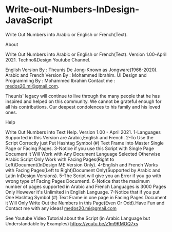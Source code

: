 # Write-out-Numbers-InDesign-JavaScript
Write Out Numbers into Arabic or English or French(Text).

About

Write Out Numbers into Arabic or English or French(Text).
Version 1.00-April 2021.
Techno&Design Youtube Channel.

English Version By : Theunis De Jong-Known as Jongware(1966-2020).
Arabic and French Version By : Mohammed Ibrahim.
UI Design and Programming By : Mohammed Ibrahim
Contact me : medos20.mi@gmail.com.

Theunis' legacy will continue to live through the many people that he has inspired and helped on this community.
We cannot be grateful enough for all his contributions. Our deepest condolences to his family and his loved ones.

Help

Write Out Numbers into Text Help. Version 1.00 - April 2021. 
1-Languages Supported in this Version are Arabic,English and French.
2-To Use the Script Correctly just Put Hashtag Symbol (#) Text Frame into Master Single Page or Facing Pages.
 3-Notice if you use this Script with Single Page Document it Will Work with Any Document Language Selected Otherwise Arabic Script Only Work with Facing Pages(Right to Left)Document(InDesign ME Version Only).
4-English and French Works with Facing Pages(Left to Right)Document Only(Supported by Arabic and Latin InDesign Versions).
 5-The Script will give you an Error if you go with wrong type of Facing Pages Document!.
6-Notice that the maximum number of pages supported in Arabic and French Languages is 3000 Pages Only However it's Unlimited in English Language.
7-Notice that if you put One Hashtag Symbol (#) Text Frame in one page in Facing Pages Document it Will Only Write Out the Numbers in this Page(Even Or Odd).Have Fun and Contact me with any ideas!
medos20.mi@gmail.com

See Youtube Video Tutorial about the Script (in Arabic Language but Understandable by Examples)
https://youtu.be/z1m9KMOQ7xs
